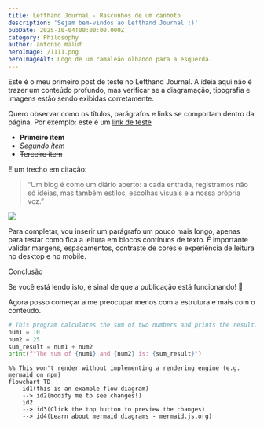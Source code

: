 ```yaml
---
title: Lefthand Journal - Rascunhos de um canhoto
description: 'Sejam bem-vindos ao Lefthand Journal :)'
pubDate: 2025-10-04T00:00:00.000Z
category: Philosophy
author: antonio maluf
heroImage: /1111.png
heroImageAlt: Logo de um camaleão olhando para a esquerda.
---
```


Este é o meu primeiro post de teste no Lefthand Journal. A ideia aqui não é trazer um conteúdo profundo, mas verificar se a diagramação, tipografia e imagens estão sendo exibidas corretamente.

Quero observar como os títulos, parágrafos e links se comportam dentro da página. Por exemplo: este é um [link de teste](https://youtu.be/dQw4w9WgXcQ)

* **Primeiro item**
* *Segundo item*
* ~~Terceiro item~~

E um trecho em citação:

> “Um blog é como um diário aberto: a cada entrada, registramos não só ideias, mas também estilos, escolhas visuais e a nossa própria voz.”

![](/32311905101e13fa52f1f7bf2b22b816.jpg)

Para completar, vou inserir um parágrafo um pouco mais longo, apenas para testar como fica a leitura em blocos contínuos de texto. É importante validar margens, espaçamentos, contraste de cores e experiência de leitura no desktop e no mobile.

Conclusão

Se você está lendo isto, é sinal de que a publicação está funcionando! 🚀

Agora posso começar a me preocupar menos com a estrutura e mais com o conteúdo.

```python
# This program calculates the sum of two numbers and prints the result.
num1 = 10
num2 = 25
sum_result = num1 + num2
print(f"The sum of {num1} and {num2} is: {sum_result}")
```

```mermaid
%% This won't render without implementing a rendering engine (e.g. mermaid on npm)
flowchart TD
    id1(this is an example flow diagram)
    --> id2(modify me to see changes!)
    id2
    --> id3(Click the top button to preview the changes)
    --> id4(Learn about mermaid diagrams - mermaid.js.org)
```
